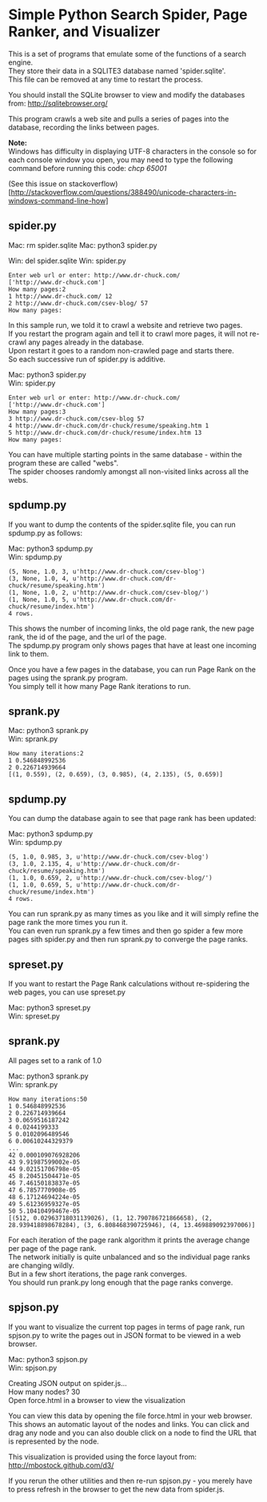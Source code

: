 # Simple Python Search Spider, Page Ranker, and Visualizer

This is a set of programs that emulate some of the functions of a search engine.  
They store their data in a SQLITE3 database named 'spider.sqlite'.  
This file can be removed at any time to restart the process.   

You should install the SQLite browser to view and modify  the databases from: http://sqlitebrowser.org/

This program crawls a web site and pulls a series of pages into the database, recording the links between pages.

**Note:**  
Windows has difficulty in displaying UTF-8 characters in the console so for each console window you open, you may need to type the following command before running this code: *chcp 65001*

(See this issue on stackoverflow)[http://stackoverflow.com/questions/388490/unicode-characters-in-windows-command-line-how]


## spider.py


Mac: rm spider.sqlite
Mac: python3 spider.py

Win: del spider.sqlite
Win: spider.py

	Enter web url or enter: http://www.dr-chuck.com/  
	['http://www.dr-chuck.com']  
	How many pages:2  
	1 http://www.dr-chuck.com/ 12  
	2 http://www.dr-chuck.com/csev-blog/ 57  
	How many pages:  

In this sample run, we told it to crawl a website and retrieve two pages.  
If you restart the program again and tell it to crawl more pages, it will not re-crawl any pages already in the database.  
Upon restart it goes to a random non-crawled page and starts there.  
So each successive run of spider.py is additive.

Mac: python3 spider.py  
Win: spider.py

	Enter web url or enter: http://www.dr-chuck.com/  
	['http://www.dr-chuck.com']  
	How many pages:3  
	3 http://www.dr-chuck.com/csev-blog 57  
	4 http://www.dr-chuck.com/dr-chuck/resume/speaking.htm 1  
	5 http://www.dr-chuck.com/dr-chuck/resume/index.htm 13  
	How many pages:  

You can have multiple starting points in the same database - within the program these are called "webs".   
The spider chooses randomly amongst all non-visited links across all the webs. 

## spdump.py
If you want to dump the contents of the spider.sqlite file, you can run spdump.py as follows:

Mac: python3 spdump.py  
Win: spdump.py

	(5, None, 1.0, 3, u'http://www.dr-chuck.com/csev-blog')  
	(3, None, 1.0, 4, u'http://www.dr-chuck.com/dr-chuck/resume/speaking.htm')  
	(1, None, 1.0, 2, u'http://www.dr-chuck.com/csev-blog/')  
	(1, None, 1.0, 5, u'http://www.dr-chuck.com/dr-chuck/resume/index.htm')  
	4 rows.

This shows the number of incoming links, the old page rank, the new page rank, the id of the page, and the url of the page.  
The spdump.py program only shows pages that have at least one incoming link to them.

Once you have a few pages in the database, you can run Page Rank on the pages using the sprank.py program.  
You simply tell it how many Page Rank iterations to run.


## sprank.py 

Mac: python3 sprank.py  
Win: sprank.py 

	How many iterations:2  
	1 0.546848992536  
	2 0.226714939664  
	[(1, 0.559), (2, 0.659), (3, 0.985), (4, 2.135), (5, 0.659)]  


## spdump.py 
You can dump the database again to see that page rank has been updated:  

Mac: python3 spdump.py  
Win: spdump.py 

	(5, 1.0, 0.985, 3, u'http://www.dr-chuck.com/csev-blog')  
	(3, 1.0, 2.135, 4, u'http://www.dr-chuck.com/dr-chuck/resume/speaking.htm')  
	(1, 1.0, 0.659, 2, u'http://www.dr-chuck.com/csev-blog/')  
	(1, 1.0, 0.659, 5, u'http://www.dr-chuck.com/dr-chuck/resume/index.htm')  
	4 rows.

You can run sprank.py as many times as you like and it will simply refine the page rank the more times you run it.  
You can even run sprank.py a few times and then go spider a few more pages sith spider.py and then run sprank.py to converge the page ranks.


## spreset.py 
If you want to restart the Page Rank calculations without re-spidering the web pages, you can use spreset.py

Mac: python3 spreset.py  
Win: spreset.py 


## sprank.py
All pages set to a rank of 1.0  

Mac: python3 sprank.py  
Win: sprank.py 

	How many iterations:50  
	1 0.546848992536  
	2 0.226714939664  
	3 0.0659516187242  
	4 0.0244199333  
	5 0.0102096489546  
	6 0.00610244329379  
	...  
	42 0.000109076928206  
	43 9.91987599002e-05  
	44 9.02151706798e-05  
	45 8.20451504471e-05  
	46 7.46150183837e-05  
	47 6.7857770908e-05  
	48 6.17124694224e-05  
	49 5.61236959327e-05  
	50 5.10410499467e-05  
	[(512, 0.02963718031139026), (1, 12.790786721866658), (2, 28.939418898678284), (3, 6.808468390725946), (4, 13.469889092397006)]


For each iteration of the page rank algorithm it prints the average change per page of the page rank.   
The network initially is quite unbalanced and so the individual page ranks are changing wildly.  
But in a few short iterations, the page rank converges.  
You should run prank.py long enough that the page ranks converge. 


## spjson.py
If you want to visualize the current top pages in terms of page rank, run spjson.py to write the pages out in JSON format to be viewed in a web browser.

Mac: python3 spjson.py  
Win: spjson.py 

Creating JSON output on spider.js...  
How many nodes? 30  
Open force.html in a browser to view the visualization  

You can view this data by opening the file force.html in your web browser.    
This shows an automatic layout of the nodes and links.  You can click and  drag any node and you can also double click on a node to find the URL that is represented by the node.

This visualization is provided using the force layout from:  http://mbostock.github.com/d3/

If you rerun the other utilities and then re-run spjson.py - you merely have to press refresh in the browser to get the new data from spider.js.

